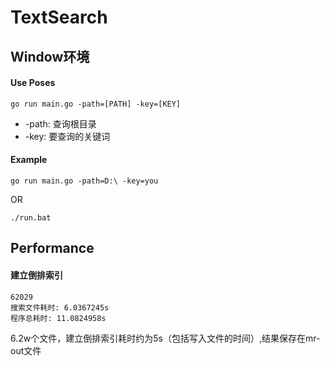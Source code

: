 # TextSearch

## Window环境

#### **Use Poses**
```
go run main.go -path=[PATH] -key=[KEY]
```
- -path: 查询根目录
- -key: 要查询的关键词

#### **Example**

```
go run main.go -path=D:\ -key=you
```
OR
```
./run.bat
```
## Performance
#### **建立倒排索引**


```
62029
搜索文件耗时: 6.0367245s
程序总耗时: 11.0824958s
```
6.2w个文件，建立倒排索引耗时约为5s（包括写入文件的时间）,结果保存在mr-out文件